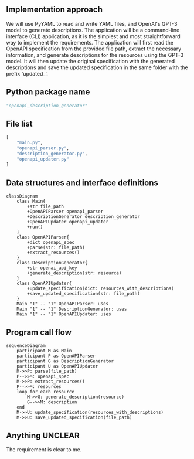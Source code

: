 ## Implementation approach
We will use PyYAML to read and write YAML files, and OpenAI's GPT-3 model to generate descriptions. The application will be a command-line interface (CLI) application, as it is the simplest and most straightforward way to implement the requirements. The application will first read the OpenAPI specification from the provided file path, extract the necessary information, and generate descriptions for the resources using the GPT-3 model. It will then update the original specification with the generated descriptions and save the updated specification in the same folder with the prefix 'updated_'.

## Python package name
```python
"openapi_description_generator"
```

## File list
```python
[
    "main.py",
    "openapi_parser.py",
    "description_generator.py",
    "openapi_updater.py"
]
```

## Data structures and interface definitions
```mermaid
classDiagram
    class Main{
        +str file_path
        +OpenAPIParser openapi_parser
        +DescriptionGenerator description_generator
        +OpenAPIUpdater openapi_updater
        +run()
    }
    class OpenAPIParser{
        +dict openapi_spec
        +parse(str: file_path)
        +extract_resources()
    }
    class DescriptionGenerator{
        +str openai_api_key
        +generate_description(str: resource)
    }
    class OpenAPIUpdater{
        +update_specification(dict: resources_with_descriptions)
        +save_updated_specification(str: file_path)
    }
    Main "1" -- "1" OpenAPIParser: uses
    Main "1" -- "1" DescriptionGenerator: uses
    Main "1" -- "1" OpenAPIUpdater: uses
```

## Program call flow
```mermaid
sequenceDiagram
    participant M as Main
    participant P as OpenAPIParser
    participant G as DescriptionGenerator
    participant U as OpenAPIUpdater
    M->>P: parse(file_path)
    P-->>M: openapi_spec
    M->>P: extract_resources()
    P-->>M: resources
    loop for each resource
        M->>G: generate_description(resource)
        G-->>M: description
    end
    M->>U: update_specification(resources_with_descriptions)
    M->>U: save_updated_specification(file_path)
```

## Anything UNCLEAR
The requirement is clear to me.